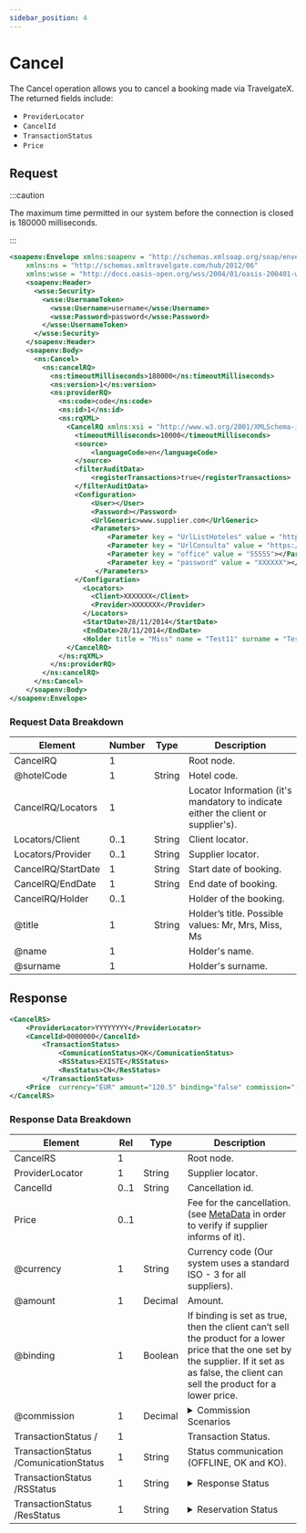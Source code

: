 ```yaml
---
sidebar_position: 4
---
```


# Cancel

The Cancel operation allows you to cancel a booking made via TravelgateX. The returned fields include:

* `ProviderLocator`
* `CancelId`
* `TransactionStatus`
* `Price`

## Request

:::caution

The maximum time permitted in our system before the connection is closed is 180000 milliseconds.

:::

```xml
<soapenv:Envelope xmlns:soapenv = "http://schemas.xmlsoap.org/soap/envelope/" 
    xmlns:ns = "http://schemas.xmltravelgate.com/hub/2012/06" 
    xmlns:wsse = "http://docs.oasis-open.org/wss/2004/01/oasis-200401-wss-wssecurity-secext-1.0.xsd">
    <soapenv:Header>
      <wsse:Security>
        <wsse:UsernameToken>
          <wsse:Username>username</wsse:Username>
          <wsse:Password>password</wsse:Password>
        </wsse:UsernameToken>
      </wsse:Security>
    </soapenv:Header>
    <soapenv:Body>
      <ns:Cancel>
        <ns:cancelRQ>
          <ns:timeoutMilliseconds>180000</ns:timeoutMilliseconds>
          <ns:version>1</ns:version>
          <ns:providerRQ>
            <ns:code>code</ns:code>
            <ns:id>1</ns:id>
            <ns:rqXML>
              <CancelRQ xmlns:xsi = "http://www.w3.org/2001/XMLSchema-instance" xmlns:xsd = "http://www.w3.org/2001/XMLSchema" hotelCode = "">
                <timeoutMilliseconds>10000</timeoutMilliseconds>
                <source>
                    <languageCode>en</languageCode>
                </source>
                <filterAuditData>
                    <registerTransactions>true</registerTransactions>
                </filterAuditData>
                <Configuration>
                    <User></User>
                    <Password></Password>
                    <UrlGeneric>www.supplier.com</UrlGeneric>
                    <Parameters>
                        <Parameter key = "UrlListHoteles" value = "http://www.test.net/scr/searchxml/location.php?"></Parameter>
                        <Parameter key = "UrlConsulta" value = "https://www.test.net/scr/xml/travelgate.php?"></Parameter>
                        <Parameter key = "office" value = "55555"></Parameter>
                        <Parameter key = "password" value = "XXXXXX"></Parameter>
                     </Parameters>
                </Configuration>
                  <Locators>
                    <Client>XXXXXXX</Client>
                    <Provider>XXXXXXX</Provider>
                  </Locators>
                  <StartDate>28/11/2014</StartDate>
                  <EndDate>28/11/2014</EndDate>
                  <Holder title = "Miss" name = "Test11" surname = "TestAp11"/>
              </CancelRQ>
            </ns:rqXML>
          </ns:providerRQ>
        </ns:cancelRQ>
      </ns:Cancel>
    </soapenv:Body>
</soapenv:Envelope>
```

### Request Data Breakdown

| **Element**			| **Number**	| **Type**	| **Description**					|
| ----------------------------- | ------------- | ------------- | ----------------------------------------------------- |
| CancelRQ   			| 1          	|		| Root node.						|
| @hotelCode 			| 1    		| String	| Hotel code.						|
| CancelRQ/Locators		| 1          	|		| Locator Information (it's mandatory to indicate either the client or supplier's).	|
| Locators/Client		| 0..1 		| String	| Client locator.					|
| Locators/Provider	| 0..1 		| String	| Supplier locator.					|
| CancelRQ/StartDate  			| 1    		| String	| Start date of booking.				|
| CancelRQ/EndDate    			| 1    		| String	| End date of booking.					|
| CancelRQ/Holder   				| 0..1		|		| Holder of the booking.  |
| @title   				| 1		| String	| Holder’s title. Possible values: Mr, Mrs, Miss, Ms  |
| @name   				| 1		|		| Holder's name.  |
| @surname   				| 1		|		| Holder's surname.  |

## Response

```xml
<CancelRS>
    <ProviderLocator>YYYYYYYY</ProviderLocator> 
    <CancelId>0000000</CancelId>
        <TransactionStatus>
            <ComunicationStatus>OK</ComunicationStatus>
            <RSStatus>EXISTE</RSStatus>
            <ResStatus>CN</ResStatus>
        </TransactionStatus>
    <Price  currency="EUR" amount="120.5" binding="false" commission="-1"/>
</CancelRS>
```

### Response Data Breakdown

| Element				| Rel	| Type	| Description						|
| ------------------------------------- | ------------- | ------------- | ------------------------------------------------------------- |
| CancelRS   				| 1          	|		| Root node.							|
| ProviderLocator			| 1    		| String	| Supplier locator.						|
| CancelId   				| 0..1 		| String	| Cancellation id.  						|
| Price      				| 0..1       	|		| Fee for the cancellation. (see [MetaData](../content/meta-data/) in order to verify if supplier informs of it).						|
| @currency  				| 1    		| String	| Currency code (Our system uses a standard ISO - 3 for all suppliers).	 						|
| @amount    				| 1    		| Decimal	| Amount.  						|
| @binding   				| 1    		| Boolean	| If binding is set as true, then the client can’t sell the product for a lower price that the one set by the supplier. If it set as as false, the client can sell the product for a lower price. |
| @commission				| 1    		| Decimal	| <details>     <summary>Commission Scenarios</summary>     <div>         <div>          <table>  				 <thead>  					 <tr>  						 <th>  							 <strong>Commission</strong>  						 </th>  						 <th>  							 <strong>Description</strong>  						 </th>  					 </tr>  				 </thead>  				 <tbody>  					 <tr>  						 <td>0</td>  						 <td>The price returned is net.</td>  					 </tr>  					 <tr>  						 <td>-1</td>  						 <td>The supplier has not supplied the sale price nor the commission. This information is in the commercial contract with the supplier.</td>  					 </tr>           <tr>  						 <td>Greater than 0</td>  						 <td>X = % of the commission applied to the amount.</td>  					 </tr>				 </tbody>  			</table>         </div>     </div> </details>	|
| TransactionStatus	/		| 1          	|		| Transaction Status.						|
| TransactionStatus /ComunicationStatus	| 1    		| String	| Status communication (OFFLINE, OK and KO).			|
| TransactionStatus /RSStatus		| 1    		| String	| <details>     <summary>Response Status</summary>     <div>         <div>          <table>  				 <thead>  					 <tr>  						 <th>  							 <strong>Status</strong>  						 </th>  						 <th>  							 <strong>Description</strong>  						 </th>  					 </tr>  				 </thead>  				 <tbody>  					 <tr>  						 <td>DESCONOCIDO</td>  						 <td>Unknown</td>  					 </tr>  					 <tr>  						 <td>EXISTE</td>  						 <td>Exists</td>  					 </tr>           <tr>  						 <td>EXISTECANCELADA</td>  						 <td>exists but it's cancelled</td>  					 </tr>				 <tr>  						 <td>NO_EXISTE</td>  						 <td>Does not exist</td>  					 </tr>       </tbody>  			</table>         </div>     </div> </details>	|
| TransactionStatus /ResStatus		| 1    		| String	| <details>     <summary>Reservation Status</summary>     <div>         <div>          <table>  				 <thead>  					 <tr>  						 <th>  							 <strong>Status Code</strong>  						 </th>  						 <th>  							 <strong>Description</strong>  						 </th>  					 </tr>  				 </thead>  				 <tbody>  					 <tr>  						 <td>OK</td>  						 <td>The reservation was completed with no problems.</td>  					 </tr>  					 <tr>  						 <td>RQ</td>  						 <td>The reservation was completed but the product is still not available, so the reservation goes into a waiting list (Request).</td>  					 </tr>           <tr>  						 <td>CN</td>  						 <td>The reservation was completed but due to a supplier error or a timeout the system will immediately cancel the reservation to prevent further possible errors.</td>  					 </tr>				 <tr>  						 <td>UN</td>  						 <td>The reservation was completed but due to a supplier error or a timeout, the reservation status is unknown. It is the client’s responsibility to check if the booking is OK.</td>  					 </tr>       </tbody>  			</table>         </div>     </div> </details>	|